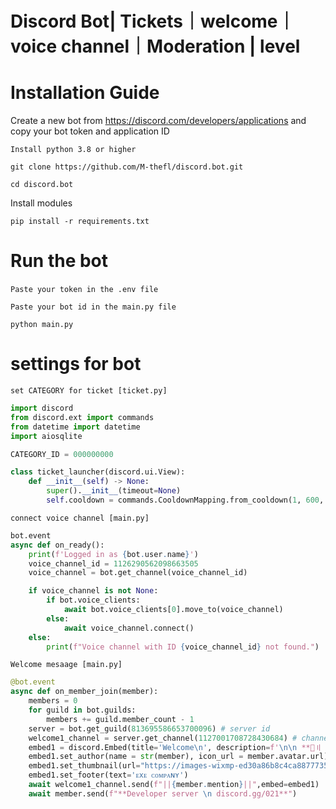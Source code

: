 # Discord Bot| Tickets｜welcome｜voice channel｜Moderation | level

# Installation Guide
Create a new bot from https://discord.com/developers/applications and copy your bot token and application ID

``Install python 3.8 or higher ``

```git clone https://github.com/M-thefl/discord.bot.git```

```cd discord.bot```

Install modules</p>
```pip install -r requirements.txt```

# Run the bot

‍```Paste your token in the .env file```‍‍</p>
```Paste your bot id in the main.py file```</p>
```python main.py```</p>

# settings for bot 

```set CATEGORY for ticket [ticket.py] ```</p>
```python
import discord
from discord.ext import commands 
from datetime import datetime
import aiosqlite

CATEGORY_ID = 000000000  

class ticket_launcher(discord.ui.View):
    def __init__(self) -> None:
        super().__init__(timeout=None)
        self.cooldown = commands.CooldownMapping.from_cooldown(1, 600, commands.BucketType.member)
```

```connect voice channel [main.py] ```</p>

```python
bot.event
async def on_ready():
    print(f'Logged in as {bot.user.name}')
    voice_channel_id = 1126290562098663505  
    voice_channel = bot.get_channel(voice_channel_id)

    if voice_channel is not None:
        if bot.voice_clients:
            await bot.voice_clients[0].move_to(voice_channel)
        else:
            await voice_channel.connect()
    else:
        print(f"Voice channel with ID {voice_channel_id} not found.")
```
```Welcome mesaage [main.py] ```
```python
@bot.event
async def on_member_join(member):
    members = 0
    for guild in bot.guilds:
        members += guild.member_count - 1
    server = bot.get_guild(813695586653700096) # server id
    welcome1_channel = server.get_channel(1127001708728430684) # channel id
    embed1 = discord.Embed(title='Welcome\n', description=f'\n\n **👋〢 Hey {member} Welcome To Server**\n **📜〢 Please Follow The ~~Rules~~**\n **👥 〢 Member Count: {members}**', color = 00000) 
    embed1.set_author(name = str(member), icon_url = member.avatar.url)
    embed1.set_thumbnail(url="https://images-wixmp-ed30a86b8c4ca887773594c2.wixmp.com/f/e7e3020a-80fc-4574-9164-f7fa9c38df99/d269z23-ea8c90a9-37d6-4b9a-ad8a-01f9679a3b30.jpg?token=eyJ0eXAiOiJKV1QiLCJhbGciOiJIUzI1NiJ9.eyJzdWIiOiJ1cm46YXBwOjdlMGQxODg5ODIyNjQzNzNhNWYwZDQxNWVhMGQyNmUwIiwiaXNzIjoidXJuOmFwcDo3ZTBkMTg4OTgyMjY0MzczYTVmMGQ0MTVlYTBkMjZlMCIsIm9iaiI6W1t7InBhdGgiOiJcL2ZcL2U3ZTMwMjBhLTgwZmMtNDU3NC05MTY0LWY3ZmE5YzM4ZGY5OVwvZDI2OXoyMy1lYThjOTBhOS0zN2Q2LTRiOWEtYWQ4YS0wMWY5Njc5YTNiMzAuanBnIn1dXSwiYXVkIjpbInVybjpzZXJ2aWNlOmZpbGUuZG93bmxvYWQiXX0.Lo_KPepxhNQR4uWBGiKqG8RYdxm4_DuPZYEWJHWDNxM")
    embed1.set_footer(text='ᴇxᴇ ᴄᴏᴍᴘᴀɴʏ')
    await welcome1_channel.send(f"||{member.mention}||",embed=embed1)
    await member.send(f"**Developer server \n discord.gg/021**")
```


